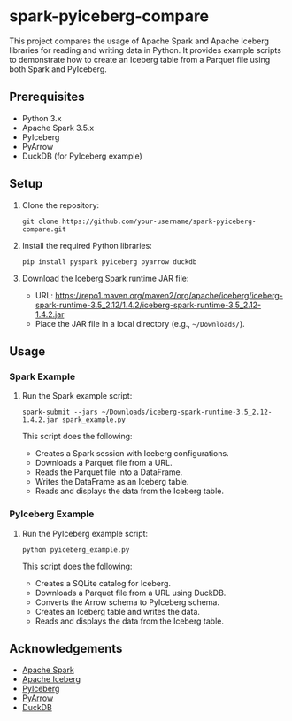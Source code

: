 # spark-pyiceberg-compare

This project compares the usage of Apache Spark and Apache Iceberg libraries for reading and writing data in Python. It provides example scripts to demonstrate how to create an Iceberg table from a Parquet file using both Spark and PyIceberg.

## Prerequisites

- Python 3.x
- Apache Spark 3.5.x
- PyIceberg
- PyArrow
- DuckDB (for PyIceberg example)

## Setup

1. Clone the repository:
   ```
   git clone https://github.com/your-username/spark-pyiceberg-compare.git
   ```

2. Install the required Python libraries:
   ```
   pip install pyspark pyiceberg pyarrow duckdb
   ```

3. Download the Iceberg Spark runtime JAR file:
   - URL: https://repo1.maven.org/maven2/org/apache/iceberg/iceberg-spark-runtime-3.5_2.12/1.4.2/iceberg-spark-runtime-3.5_2.12-1.4.2.jar
   - Place the JAR file in a local directory (e.g., `~/Downloads/`).

## Usage

### Spark Example

1. Run the Spark example script:
   ```
   spark-submit --jars ~/Downloads/iceberg-spark-runtime-3.5_2.12-1.4.2.jar spark_example.py
   ```

   This script does the following:
   - Creates a Spark session with Iceberg configurations.
   - Downloads a Parquet file from a URL.
   - Reads the Parquet file into a DataFrame.
   - Writes the DataFrame as an Iceberg table.
   - Reads and displays the data from the Iceberg table.

### PyIceberg Example

1. Run the PyIceberg example script:
   ```
   python pyiceberg_example.py
   ```

   This script does the following:
   - Creates a SQLite catalog for Iceberg.
   - Downloads a Parquet file from a URL using DuckDB.
   - Converts the Arrow schema to PyIceberg schema.
   - Creates an Iceberg table and writes the data.
   - Reads and displays the data from the Iceberg table.

## Acknowledgements

- [Apache Spark](https://spark.apache.org/)
- [Apache Iceberg](https://iceberg.apache.org/)
- [PyIceberg](https://pyiceberg.readthedocs.io/)
- [PyArrow](https://arrow.apache.org/docs/python/)
- [DuckDB](https://duckdb.org/)